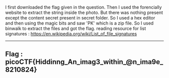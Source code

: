 I first downloaded the flag given in the question.
Then I used the forencially website to extract the string inside the photo.
But there was nothing present except the content secret present in secret folder.
So I used a hex editor and then using the magic bits and saw 'PK' which is a zip file.
So I used binwalk to extract the files and got the flag.
reading resource for list signatures : https://en.wikipedia.org/wiki/List_of_file_signatures 

---------------------------
Flag : picoCTF{Hiddinng_An_imag3_within_@n_ima9e_8210824}
---------------------------
